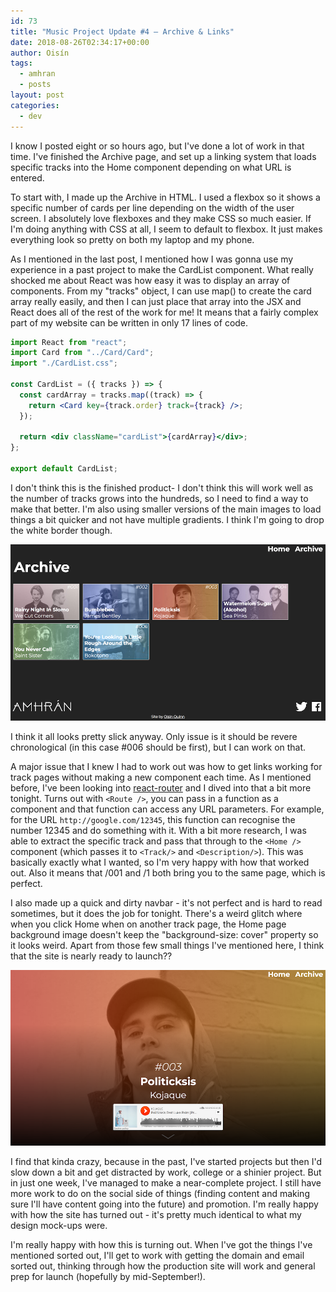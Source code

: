 ```yaml
---
id: 73
title: "Music Project Update #4 – Archive & Links"
date: 2018-08-26T02:34:17+00:00
author: Oisín
tags:
  - amhran
  - posts
layout: post
categories:
  - dev
---
```


I know I posted eight or so hours ago, but I've done a lot of work in that time. I've finished the Archive page, and set up a linking system that loads specific tracks into the Home component depending on what URL is entered.

To start with, I made up the Archive in HTML. I used a flexbox so it shows a specific number of cards per line depending on the width of the user screen. I absolutely love flexboxes and they make CSS so much easier. If I'm doing anything with CSS at all, I seem to default to flexbox. It just makes everything look so pretty on both my laptop and my phone.

<!--more-->

As I mentioned in the last post, I mentioned how I was gonna use my experience in a past project to make the CardList component. What really shocked me about React was how easy it was to display an array of components. From my "tracks" object, I can use map() to create the card array really easily, and then I can just place that array into the JSX and React does all of the rest of the work for me! It means that a fairly complex part of my website can be written in only 17 lines of code.

```jsx
import React from "react";
import Card from "../Card/Card";
import "./CardList.css";

const CardList = ({ tracks }) => {
  const cardArray = tracks.map((track) => {
    return <Card key={track.order} track={track} />;
  });

  return <div className="cardList">{cardArray}</div>;
};

export default CardList;
```

I don't think this is the finished product- I don't think this will work well as the number of tracks grows into the hundreds, so I need to find a way to make that better. I'm also using smaller versions of the main images to load things a bit quicker and not have multiple gradients. I think I'm going to drop the white border though.

![The implemented amhran.ie archive](/img/blog/2018/08/26/finished-archive.png)

I think it all looks pretty slick anyway. Only issue is it should be revere chronological (in this case #006 should be first), but I can work on that.

A major issue that I knew I had to work out was how to get links working for track pages without making a new component each time. As I mentioned before, I've been looking into [react-router](https://github.com/ReactTraining/react-router) and I dived into that a bit more tonight. Turns out with `<Route />`, you can pass in a function as a component and that function can access any URL parameters. For example, for the URL `http://google.com/12345`, this function can recognise the number 12345 and do something with it. With a bit more research, I was able to extract the specific track and pass that through to the `<Home />` component (which passes it to `<Track/>` and `<Description/>`). This was basically exactly what I wanted, so I'm very happy with how that worked out. Also it means that /001 and /1 both bring you to the same page, which is perfect.

I also made up a quick and dirty navbar - it's not perfect and is hard to read sometimes, but it does the job for tonight. There's a weird glitch where when you click Home when on another track page, the Home page background image doesn't keep the "background-size: cover" property so it looks weird. Apart from those few small things I've mentioned here, I think that the site is nearly ready to launch??

![The implemented amhran.ie archive](/img/blog/2018/08/26/kojaque.png)

I find that kinda crazy, because in the past, I've started projects but then I'd slow down a bit and get distracted by work, college or a shinier project. But in just one week, I've managed to make a near-complete project. I still have more work to do on the social side of things (finding content and making sure I'll have content going into the future) and promotion. I'm really happy with how the site has turned out - it's pretty much identical to what my design mock-ups were.

I'm really happy with how this is turning out. When I've got the things I've mentioned sorted out, I'll get to work with getting the domain and email sorted out, thinking through how the production site will work and general prep for launch (hopefully by mid-September!).
